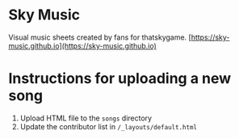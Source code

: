 # Sky Music

Visual music sheets created by fans for thatskygame.
[https://sky-music.github.io](https://sky-music.github.io)

# Instructions for uploading a new song

1. Upload HTML file to the `songs` directory
2. Update the contributor list in `/_layouts/default.html`
